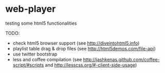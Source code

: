 web-player
==========

testing some html5 functionalities

TODO:
 - check html5 browser support (see http://diveintohtml5.info)
 - playlist table drag & drop files (see http://html5demos.com/file-api)
 - use twitter bootstrap
 - less and coffee compilation (see http://jashkenas.github.com/coffee-script/#scripts and http://lesscss.org/#-client-side-usage)
